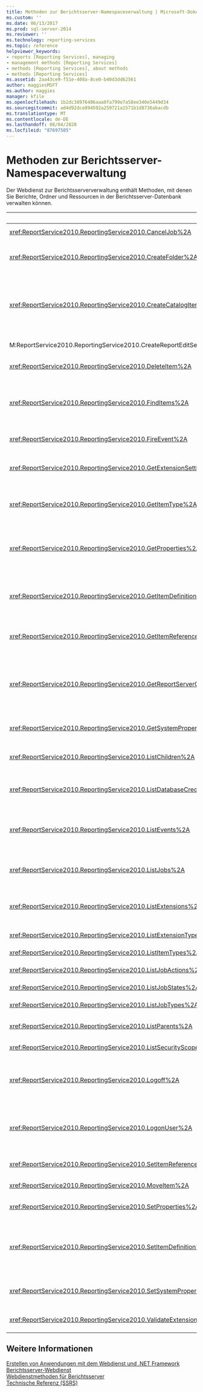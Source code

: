 ```yaml
---
title: Methoden zur Berichtsserver-Namespaceverwaltung | Microsoft-Dokumentation
ms.custom: ''
ms.date: 06/13/2017
ms.prod: sql-server-2014
ms.reviewer: ''
ms.technology: reporting-services
ms.topic: reference
helpviewer_keywords:
- reports [Reporting Services], managing
- management methods [Reporting Services]
- methods [Reporting Services], about methods
- methods [Reporting Services]
ms.assetid: 2aa43ce9-f51e-408a-8ce0-b40d3dd62561
author: maggiesMSFT
ms.author: maggies
manager: kfile
ms.openlocfilehash: 1b2dc38976406aaa0fa799e7a58ee340e5449d34
ms.sourcegitcommit: ad4d92dce894592a259721a1571b1d8736abacdb
ms.translationtype: MT
ms.contentlocale: de-DE
ms.lasthandoff: 08/04/2020
ms.locfileid: "87697505"
---
```

# <a name="report-server-namespace-management-methods"></a>Methoden zur Berichtsserver-Namespaceverwaltung
  Der Webdienst zur Berichtsserververwaltung enthält Methoden, mit denen Sie Berichte, Ordner und Ressourcen in der Berichtsserver-Datenbank verwalten können.  
  
|Methode|Aktion|  
|------------|------------|  
|<xref:ReportService2010.ReportingService2010.CancelJob%2A>|Bricht die Ausführung eines Auftrags ab|  
|<xref:ReportService2010.ReportingService2010.CreateFolder%2A>|Fügt der Berichtsserver-Datenbank oder SharePoint-Bibliothek einen Ordner hinzu.|  
|<xref:ReportService2010.ReportingService2010.CreateCatalogItem%2A>|Fügt einer Berichtsserver-Datenbank oder einer SharePoint-Bibliothek ein neues Element hinzu. Diese Methode gilt für die Elementtypen `Report`, `Model`, `Dataset`, `Component`, `Resource` und `DataSource`.|  
|M:ReportService2010.ReportingService2010.CreateReportEditSession(System.String,System.String,System.Byte[],ReportService2010.Warning[]@)|Erstellt eine neue Berichtsbearbeitungssitzung.|  
|<xref:ReportService2010.ReportingService2010.DeleteItem%2A>|Entfernt ein Element aus der Berichtsserver-Datenbank oder SharePoint-Bibliothek.|  
|<xref:ReportService2010.ReportingService2010.FindItems%2A>|Gibt die Elemente in der Berichtsserver-Datenbank oder SharePoint-Bibliothek zurück, die den angegebenen Suchkriterien entsprechen.|  
|<xref:ReportService2010.ReportingService2010.FireEvent%2A>|Löst ein Ereignis auf der Basis der angegebenen Parameter aus|  
|<xref:ReportService2010.ReportingService2010.GetExtensionSettings%2A>|Gibt eine Liste der Einstellungen für eine angegebene Erweiterung zurück.|  
|<xref:ReportService2010.ReportingService2010.GetItemType%2A>|Ruft den Typ eines Elements in der Berichtsserver-Datenbank oder SharePoint-Bibliothek ab, wenn das Element vorhanden ist.|  
|<xref:ReportService2010.ReportingService2010.GetProperties%2A>|Gibt die Werte einer oder mehrerer Eigenschaften eines Elements in der Berichtsserver-Datenbank oder SharePoint-Bibliothek zurück.|  
|<xref:ReportService2010.ReportingService2010.GetItemDefinition%2A>|Ruft die Definition oder den Inhalt für ein Element ab. Diese Methode gilt für die Elementtypen `Report`, `Model`, `Dataset`, `Component`, `Resource` und `DataSource`.|  
|<xref:ReportService2010.ReportingService2010.GetItemReferences%2A>|Gibt eine Liste der einem Element zugeordneten Katalogelementverweise zurück.|  
|<xref:ReportService2010.ReportingService2010.GetReportServerConfigInfo%2A>|Gibt Informationen zur verbundenen Berichtsserverinstanz oder allen Berichtsserverinstanzen in einer Bereitstellung für horizontales Skalieren zurück.|  
|<xref:ReportService2010.ReportingService2010.GetSystemProperties%2A>|Gibt eine oder mehrere Systemeigenschaften zurück.|  
|<xref:ReportService2010.ReportingService2010.ListChildren%2A>|Ruft eine Liste der untergeordneten Elemente eines angegebenen Ordners ab|  
|<xref:ReportService2010.ReportingService2010.ListDatabaseCredentialRetrievalOptions%2A>|Gibt eine Liste unterstützter Optionen zum Abrufen von Anmeldeinformationen zurück.|  
|<xref:ReportService2010.ReportingService2010.ListEvents%2A>|Gibt eine Liste von Ereigniserweiterungen zurück, wie sie in der Berichtsserver-Konfigurationsdatei angezeigt werden.|  
|<xref:ReportService2010.ReportingService2010.ListJobs%2A>|Gibt eine Liste von Aufträgen zurück, die auf dem Berichtsserver ausgeführt werden|  
|<xref:ReportService2010.ReportingService2010.ListExtensions%2A>|Gibt eine Liste von Erweiterungen zurück, die für einen bestimmten Erweiterungstyp konfiguriert werden.|  
|<xref:ReportService2010.ReportingService2010.ListExtensionTypes%2A>|Gibt eine Liste unterstützter Erweiterungstypen zurück.|  
|<xref:ReportService2010.ReportingService2010.ListItemTypes%2A>|Gibt eine Liste unterstützter Katalogelementtypen zurück.|  
|<xref:ReportService2010.ReportingService2010.ListJobActions%2A>|Gibt eine Liste unterstützter Auftragsaktionen zurück.|  
|<xref:ReportService2010.ReportingService2010.ListJobStates%2A>|Gibt eine Liste unterstützter Auftragszustände zurück.|  
|<xref:ReportService2010.ReportingService2010.ListJobTypes%2A>|Gibt eine Liste unterstützter Auftragstypen zurück.|  
|<xref:ReportService2010.ReportingService2010.ListParents%2A>|Ruft übergeordnete Elemente für das angegebene Element ab.|  
|<xref:ReportService2010.ReportingService2010.ListSecurityScopes%2A>|Gibt eine Liste unterstützter Sicherheitsbereiche zurück.|  
|<xref:ReportService2010.ReportingService2010.Logoff%2A>|Meldet den aktuellen Benutzer ab, der Webdienstanforderungen ausführt. Diese Methode gilt nur für den einheitlichen Modus.|  
|<xref:ReportService2010.ReportingService2010.LogonUser%2A>|Meldet einen Benutzer an und authentifiziert eine Benutzeranforderung an den Berichtsserver-Webdienst. Diese Methode gilt nur für den einheitlichen Modus.|  
|<xref:ReportService2010.ReportingService2010.SetItemReferences%2A>|Legt die einem Element zugeordneten Katalogelemente fest.|  
|<xref:ReportService2010.ReportingService2010.MoveItem%2A>|Verschiebt ein Element und/oder benennt es um.|  
|<xref:ReportService2010.ReportingService2010.SetProperties%2A>|Legt mindestens eine Eigenschaft für ein Element fest.|  
|<xref:ReportService2010.ReportingService2010.SetItemDefinition%2A>|Legt die Definition oder den Inhalt für ein angegebenes Element fest. Diese Methode gilt für die Elementtypen `Report`, `Model`, `Dataset`, `Component`, `Resource` und `DataSource`.|  
|<xref:ReportService2010.ReportingService2010.SetSystemProperties%2A>|Legt mindestens eine Systemeigenschaft auf dem Berichtsserver oder in der SharePoint-Farm fest.|  
|<xref:ReportService2010.ReportingService2010.ValidateExtensionSettings%2A>|Überprüft [!INCLUDE[ssRSnoversion](../../../includes/ssrsnoversion-md.md)]-Erweiterungseinstellungen.|  
  
## <a name="see-also"></a>Weitere Informationen  
 [Erstellen von Anwendungen mit dem Webdienst und .NET Framework](../net-framework/building-applications-using-the-web-service-and-the-net-framework.md)   
 [Berichtsserver-Webdienst](../report-server-web-service.md)   
 [Webdienstmethoden für Berichtsserver](report-server-web-service-methods.md)   
 [Technische Referenz (SSRS)](../../technical-reference-ssrs.md)  
  
  
